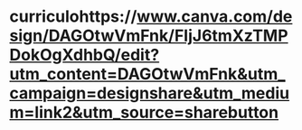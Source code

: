 # curriculohttps://www.canva.com/design/DAGOtwVmFnk/FIjJ6tmXzTMPDokOgXdhbQ/edit?utm_content=DAGOtwVmFnk&utm_campaign=designshare&utm_medium=link2&utm_source=sharebutton
